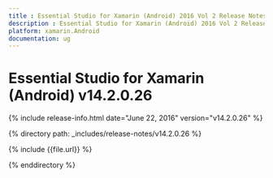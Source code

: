 ```yaml
---
title : Essential Studio for Xamarin (Android) 2016 Vol 2 Release Notes
description : Essential Studio for Xamarin (Android) 2016 Vol 2 Release Notes
platform: xamarin.Android
documentation: ug
---
```


# Essential Studio for Xamarin (Android) v14.2.0.26

{% include release-info.html date="June 22, 2016" version="v14.2.0.26" %} 

{% directory path: _includes/release-notes/v14.2.0.26 %}

{% include {{file.url}} %}

{% enddirectory %}